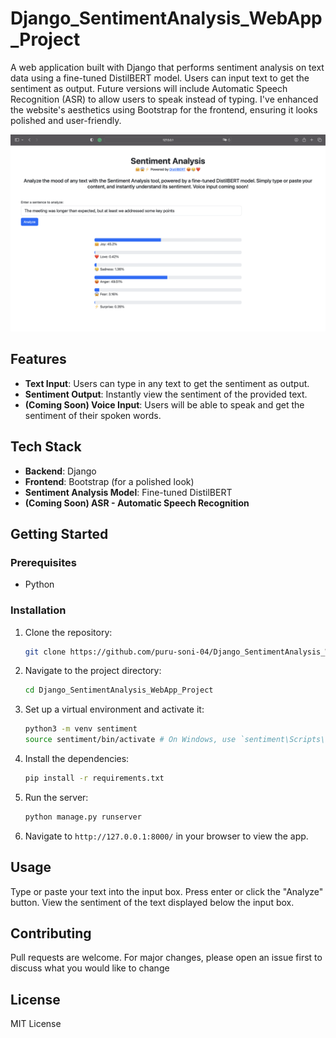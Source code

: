 # Django_SentimentAnalysis_WebApp_Project

A web application built with Django that performs sentiment analysis on text data using a fine-tuned DistilBERT model. Users can input text to get the sentiment as output. Future versions will include Automatic Speech Recognition (ASR) to allow users to speak instead of typing. I've enhanced the website's aesthetics using Bootstrap for the frontend, ensuring it looks polished and user-friendly.


![Screenshot of the web app](image.png)

## Features

- **Text Input**: Users can type in any text to get the sentiment as output.
- **Sentiment Output**: Instantly view the sentiment of the provided text.
- **(Coming Soon) Voice Input**: Users will be able to speak and get the sentiment of their spoken words.

## Tech Stack

- **Backend**: Django
- **Frontend**: Bootstrap (for a polished look)
- **Sentiment Analysis Model**: Fine-tuned DistilBERT
- **(Coming Soon) ASR - Automatic Speech Recognition**

## Getting Started

### Prerequisites

- Python

### Installation

1. Clone the repository:
   ```bash
   git clone https://github.com/puru-soni-04/Django_SentimentAnalysis_WebApp_Project.git
   ```

2. Navigate to the project directory:
   ```bash
   cd Django_SentimentAnalysis_WebApp_Project
   ```

3. Set up a virtual environment and activate it:
   ```bash
   python3 -m venv sentiment
   source sentiment/bin/activate # On Windows, use `sentiment\Scripts\activate`
   ```

4. Install the dependencies:
   ```bash
   pip install -r requirements.txt
   ```

5. Run the server:
   ```bash
   python manage.py runserver
   ```

6. Navigate to `http://127.0.0.1:8000/` in your browser to view the app.

## Usage

Type or paste your text into the input box.
Press enter or click the "Analyze" button.
View the sentiment of the text displayed below the input box.

## Contributing

Pull requests are welcome. For major changes, please open an issue first to discuss what you would like to change

## License
 MIT License
